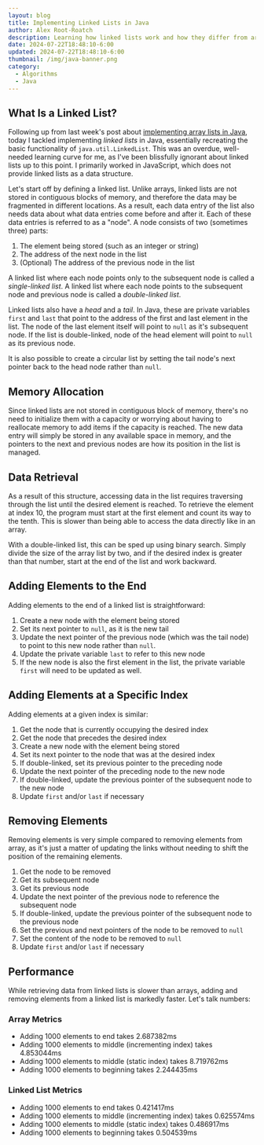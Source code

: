 ```yaml
---
layout: blog
title: Implementing Linked Lists in Java
author: Alex Root-Roatch
description: Learning how linked lists work and how they differ from arrays
date: 2024-07-22T18:48:10-6:00
updated: 2024-07-22T18:48:10-6:00
thumbnail: /img/java-banner.png
category:
  - Algorithms
  - Java
---
```


## What Is a Linked List? 

Following up from last week's post about [implementing array lists in Java](https://arootroatch-blog.vercel.app/implementing-array-lists-in-java), today I tackled implementing *linked lists* in Java, essentially recreating the basic functionality of `java.util.LinkedList`. This was an overdue, well-needed learning curve for me, as I've been blissfully ignorant about linked lists up to this point. I primarily worked in JavaScript, which does not provide linked lists as a data structure.

Let's start off by defining a linked list. Unlike arrays, linked lists are not stored in contiguous blocks of memory, and therefore the data may be fragmented in different locations. As a result, each data entry of the list also needs data about what data entries come before and after it. Each of these data entries is referred to as a "node". A node consists of two (sometimes three) parts: 
1. The element being stored (such as an integer or string)
2. The address of the next node in the list
3. (Optional) The address of the previous node in the list

A linked list where each node points only to the subsequent node is called a *single-linked list*. A linked list where each node points to the subsequent node and previous node is called a *double-linked list*. 

Linked lists also have a *head* and a *tail*. In Java, these are private variables `first` and `last` that point to the address of the first and last element in the list. The node of the last element itself will point to `null` as it's subsequent node. If the list is double-linked, node of the head element will point to `null` as its previous node. 

It is also possible to create a circular list by setting the tail node's next pointer back to the head node rather than `null`. 

## Memory Allocation

Since linked lists are not stored in contiguous block of memory, there's no need to initialize them with a capacity or worrying about having to reallocate memory to add items if the capacity is reached. The new data entry will simply be stored in any available space in memory, and the pointers to the next and previous nodes are how its position in the list is managed. 

## Data Retrieval

As a result of this structure, accessing data in the list requires traversing through the list until the desired element is reached. To retrieve the element at index 10, the program must start at the first element and count its way to the tenth. This is slower than being able to access the data directly like in an array. 

With a double-linked list, this can be sped up using binary search. Simply divide the size of the array list by two, and if the desired index is greater than that number, start at the end of the list and work backward. 

## Adding Elements to the End 

Adding elements to the end of a linked list is straightforward: 
1. Create a new node with the element being stored
2. Set its next pointer to `null`, as it is the new tail
3. Update the next pointer of the previous node (which was the tail node) to point to this new node rather than `null`.
4. Update the private variable `last` to refer to this new node 
5. If the new node is also the first element in the list, the private variable `first` will need to be updated as well. 

## Adding Elements at a Specific Index

Adding elements at a given index is similar: 
1. Get the node that is currently occupying the desired index
2. Get the node that precedes the desired index
3. Create a new node with the element being stored
4. Set its next pointer to the node that was at the desired index
5. If double-linked, set its previous pointer to the preceding node
6. Update the next pointer of the preceding node to the new node
7. If double-linked, update the previous pointer of the subsequent node to the new node
8. Update `first` and/or `last` if necessary

## Removing Elements

Removing elements is very simple compared to removing elements from array, as it's just a matter of updating the links without needing to shift the position of the remaining elements. 
1. Get the node to be removed
2. Get its subsequent node
3. Get its previous node
4. Update the next pointer of the previous node to reference the subsequent node
5. If double-linked, update the previous pointer of the subsequent node to the previous node
6. Set the previous and next pointers of the node to be removed to `null`
7. Set the content of the node to be removed to `null`
8. Update `first` and/or `last` if necessary

## Performance

While retrieving data from linked lists is slower than arrays, adding and removing elements from a linked list is markedly faster. Let's talk numbers: 

### Array Metrics
- Adding 1000 elements to end takes 2.687382ms 
- Adding 1000 elements to middle (incrementing index) takes 4.853044ms
- Adding 1000 elements to middle (static index) takes 8.719762ms 
- Adding 1000 elements to beginning takes 2.244435ms

### Linked List Metrics
- Adding 1000 elements to end takes 0.421417ms 
- Adding 1000 elements to middle (incrementing index) takes 0.625574ms 
- Adding 1000 elements to middle (static index) takes 0.486917ms 
- Adding 1000 elements to beginning takes 0.504539ms

